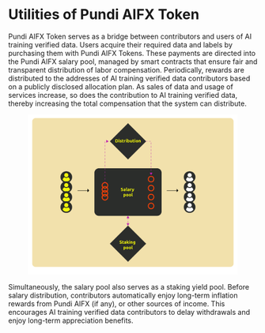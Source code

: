 # Utilities of Pundi AIFX Token

Pundi AIFX Token serves as a bridge between contributors and users of AI training verified data. Users acquire their required data and labels by purchasing them with Pundi AIFX Tokens. These payments are directed into the Pundi AIFX salary pool, managed by smart contracts that ensure fair and transparent distribution of labor compensation. Periodically, rewards are distributed to the addresses of AI training verified data contributors based on a publicly disclosed allocation plan. As sales of data and usage of services increase, so does the contribution to AI training verified data, thereby increasing the total compensation that the system can distribute.

<figure><img src="../../.gitbook/assets/D1-08.png" alt=""><figcaption></figcaption></figure>

Simultaneously, the salary pool also serves as a staking yield pool. Before salary distribution, contributors automatically enjoy long-term inflation rewards from Pundi AIFX (if any), or other sources of income. This encourages AI training verified data contributors to delay withdrawals and enjoy long-term appreciation benefits.
